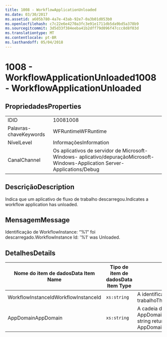 ```yaml
---
title: 1008 - WorkflowApplicationUnloaded
ms.date: 03/30/2017
ms.assetid: a605b780-4a7e-43ab-92e7-0a3b01d053b0
ms.openlocfilehash: c7c22e6e4270a3fc3e91e1711db5da9bd5a378b9
ms.sourcegitcommit: 3d5d33f384eeba41b2dff79d096f47ccc8d8f03d
ms.translationtype: MT
ms.contentlocale: pt-BR
ms.lasthandoff: 05/04/2018
---
```

# <a name="1008---workflowapplicationunloaded"></a><span data-ttu-id="4e8e8-102">1008 - WorkflowApplicationUnloaded</span><span class="sxs-lookup"><span data-stu-id="4e8e8-102">1008 - WorkflowApplicationUnloaded</span></span>
## <a name="properties"></a><span data-ttu-id="4e8e8-103">Propriedades</span><span class="sxs-lookup"><span data-stu-id="4e8e8-103">Properties</span></span>  
  
|||  
|-|-|  
|<span data-ttu-id="4e8e8-104">ID</span><span class="sxs-lookup"><span data-stu-id="4e8e8-104">ID</span></span>|<span data-ttu-id="4e8e8-105">1008</span><span class="sxs-lookup"><span data-stu-id="4e8e8-105">1008</span></span>|  
|<span data-ttu-id="4e8e8-106">Palavras-chave</span><span class="sxs-lookup"><span data-stu-id="4e8e8-106">Keywords</span></span>|<span data-ttu-id="4e8e8-107">WFRuntime</span><span class="sxs-lookup"><span data-stu-id="4e8e8-107">WFRuntime</span></span>|  
|<span data-ttu-id="4e8e8-108">Nível</span><span class="sxs-lookup"><span data-stu-id="4e8e8-108">Level</span></span>|<span data-ttu-id="4e8e8-109">Informações</span><span class="sxs-lookup"><span data-stu-id="4e8e8-109">Information</span></span>|  
|<span data-ttu-id="4e8e8-110">Canal</span><span class="sxs-lookup"><span data-stu-id="4e8e8-110">Channel</span></span>|<span data-ttu-id="4e8e8-111">Os aplicativos de servidor de Microsoft-Windows- aplicativo/depuração</span><span class="sxs-lookup"><span data-stu-id="4e8e8-111">Microsoft-Windows-Application Server-Applications/Debug</span></span>|  
  
## <a name="description"></a><span data-ttu-id="4e8e8-112">Descrição</span><span class="sxs-lookup"><span data-stu-id="4e8e8-112">Description</span></span>  
 <span data-ttu-id="4e8e8-113">Indica que um aplicativo de fluxo de trabalho descarregou.</span><span class="sxs-lookup"><span data-stu-id="4e8e8-113">Indicates a workflow application has unloaded.</span></span>  
  
## <a name="message"></a><span data-ttu-id="4e8e8-114">Mensagem</span><span class="sxs-lookup"><span data-stu-id="4e8e8-114">Message</span></span>  
 <span data-ttu-id="4e8e8-115">Identificação de WorkflowInstance: “%1" foi descarregado.</span><span class="sxs-lookup"><span data-stu-id="4e8e8-115">WorkflowInstance Id: '%1' was Unloaded.</span></span>  
  
## <a name="details"></a><span data-ttu-id="4e8e8-116">Detalhes</span><span class="sxs-lookup"><span data-stu-id="4e8e8-116">Details</span></span>  
  
|<span data-ttu-id="4e8e8-117">Nome do item de dados</span><span class="sxs-lookup"><span data-stu-id="4e8e8-117">Data Item Name</span></span>|<span data-ttu-id="4e8e8-118">Tipo de item de dados</span><span class="sxs-lookup"><span data-stu-id="4e8e8-118">Data Item Type</span></span>|<span data-ttu-id="4e8e8-119">Descrição</span><span class="sxs-lookup"><span data-stu-id="4e8e8-119">Description</span></span>|  
|--------------------|--------------------|-----------------|  
|<span data-ttu-id="4e8e8-120">WorkflowInstanceId</span><span class="sxs-lookup"><span data-stu-id="4e8e8-120">WorkflowInstanceId</span></span>|`xs:string`|<span data-ttu-id="4e8e8-121">A identificação de instância para o fluxo de trabalho</span><span class="sxs-lookup"><span data-stu-id="4e8e8-121">The instance id for the workflow</span></span>|  
|<span data-ttu-id="4e8e8-122">AppDomain</span><span class="sxs-lookup"><span data-stu-id="4e8e8-122">AppDomain</span></span>|`xs:string`|<span data-ttu-id="4e8e8-123">A cadeia de caracteres retornada por AppDomain.CurrentDomain.FriendlyName.</span><span class="sxs-lookup"><span data-stu-id="4e8e8-123">The string returned by AppDomain.CurrentDomain.FriendlyName.</span></span>|
